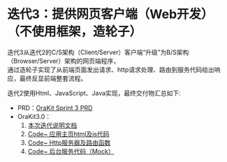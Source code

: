 # 迭代3：提供网页客户端（Web开发）（不使用框架，造轮子）

迭代3从迭代2的C/S架构（Client/Server）客户端“升级”为B/S架构（Browser/Server）架构的网页端程序，  
通过造轮子实现了从前端页面发出请求、http请求处理、路由到服务代码给出响应，最终反显前端整套流程。

迭代2使用Html、JavaScript、Java实现，最终交付物汇总如下:
* PRD：[OraKit Sprint 3 PRD](./prd)
* OraKit3.0：
  1. [本次迭代说明文档](./orakit_sprint_3/readme)
  2. [Code~ 应用主页html及js代码](./orakit_sprint_3/static_site/index.html)
  3. [Code~ Http服务器及路由函数](./orakit_sprint_3/http_server/HttpServer.java)
  4. [Code~ 后台服务代码（Mock）](./orakit_sprint_3/service_impl/ChatBot.java)